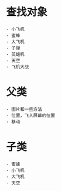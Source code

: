 # 查找对象
    - 小飞机
    - 蜜蜂
    - 大飞机
    - 子弹
    - 英雄机
    - 天空
    - 飞机大战
# 父类
    - 图片和一些方法
    - 位置，飞入屏幕的位置
    - 移动
# 子类
    - 蜜蜂
    - 小飞机
    - 大飞机
    - 天空
    